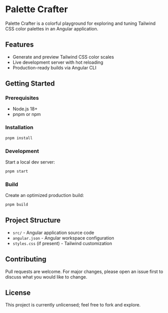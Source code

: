# Palette Crafter

Palette Crafter is a colorful playground for exploring and tuning Tailwind CSS color palettes in an Angular application.

## Features

- Generate and preview Tailwind CSS color scales
- Live development server with hot reloading
- Production-ready builds via Angular CLI

## Getting Started

### Prerequisites

- Node.js 18+
- pnpm or npm

### Installation

```bash
pnpm install
```

### Development

Start a local dev server:

```bash
pnpm start
```

### Build

Create an optimized production build:

```bash
pnpm build
```

## Project Structure

- `src/` - Angular application source code
- `angular.json` - Angular workspace configuration
- `styles.css` (if present) - Tailwind customization

## Contributing

Pull requests are welcome. For major changes, please open an issue first to discuss what you would like to change.

## License

This project is currently unlicensed; feel free to fork and explore.
